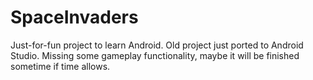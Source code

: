 # SpaceInvaders
Just-for-fun project to learn Android. Old project just ported to Android Studio.
Missing some gameplay functionality, maybe it will be finished sometime if time allows.
